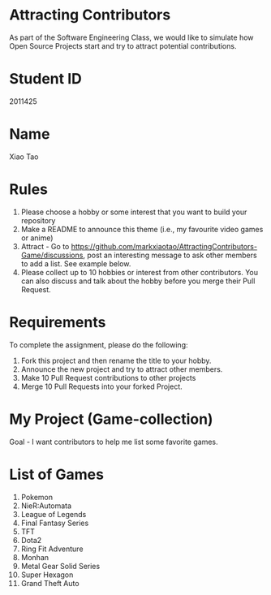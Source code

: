 # Attracting Contributors
As part of the Software Engineering Class, we would like to simulate how Open Source Projects start and try to attract potential contributions.

# Student ID
2011425

# Name
Xiao Tao

# Rules

1. Please choose a hobby or some interest that you want to build your repository
2. Make a README to announce this theme (i.e., my favourite video games or anime)
3. Attract - Go to https://github.com/markxiaotao/AttractingContributors-Game/discussions, post an interesting message to ask other members to add a list. See example below.
4. Please collect up to 10 hobbies or interest from other contributors. You can also discuss and talk about the hobby before you merge their Pull Request.

# Requirements
To complete the assignment, please do the following:
1. Fork this project and then rename the title to your hobby. 
2. Announce the new project and try to attract other members.
3. Make 10 Pull Request contributions to other projects
4. Merge 10 Pull Requests into your forked Project.


# My Project (Game-collection)
Goal - I want contributors to help me list some favorite games.

# List of Games
1. Pokemon
2. NieR:Automata
3. League of Legends
4. Final Fantasy Series
5. TFT 
6. Dota2
7. Ring Fit Adventure
8. Monhan
9. Metal Gear Solid Series
10. Super Hexagon
11. Grand Theft Auto

